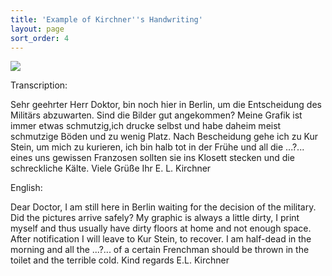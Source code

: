 ```yaml
---
title: 'Example of Kirchner''s Handwriting'
layout: page
sort_order: 4
---
```



![](http://grivmdru.getty.edu/workspace-distro/sites/default/files/kirchner%27s%20handwriting.png)

Transcription:&nbsp;

Sehr geehrter Herr Doktor, bin noch hier in Berlin, um die Entscheidung des Militärs abzuwarten. Sind die Bilder gut angekommen? Meine Grafik ist immer etwas schmutzig,ich drucke selbst und habe daheim meist schmutzige Böden und zu wenig Platz. Nach Bescheidung gehe ich zu Kur Stein, um mich zu kurieren, ich bin halb tot in der Frühe und all die ...?... eines uns gewissen Franzosen sollten sie ins Klosett stecken und die schreckliche Kälte. Viele Grüße Ihr E. L. Kirchner

English:&nbsp;

Dear Doctor, I am still here in Berlin waiting for the decision of the military. Did the pictures arrive safely? My graphic is always a little dirty, I print myself and thus usually have dirty floors at home and not enough space. After notification I will leave to Kur Stein, to recover. I am half-dead in the morning and all the ...?... of a certain Frenchman should be thrown in the toilet and the terrible cold. Kind regards E.L. Kirchner
